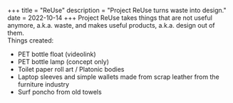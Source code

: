 +++
title = "ReUse"
description = "Project ReUse turns waste into design."
date = 2022-10-14
+++
Project ReUse takes things that are not useful anymore, a.k.a. waste, and makes useful products, a.k.a. design out of them.  
Things created:
- PET bottle float (videolink)
- PET bottle lamp (concept only)
- Toilet paper roll art / Platonic bodies
- Laptop sleeves and simple wallets made from scrap leather from the furniture industry
- Surf poncho from old towels
